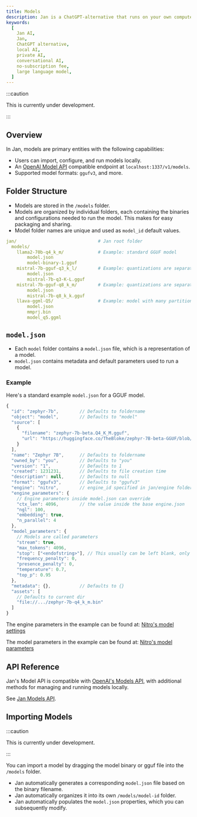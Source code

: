 ```yaml
---
title: Models
description: Jan is a ChatGPT-alternative that runs on your own computer, with a local API server.
keywords:
  [
    Jan AI,
    Jan,
    ChatGPT alternative,
    local AI,
    private AI,
    conversational AI,
    no-subscription fee,
    large language model,
  ]
---
```


:::caution

This is currently under development.

:::

## Overview

In Jan, models are primary entities with the following capabilities:

- Users can import, configure, and run models locally.
- An [OpenAI Model API](https://platform.openai.com/docs/api-reference/models) compatible endpoint at `localhost:1337/v1/models`.
- Supported model formats: `ggufv3`, and more.

## Folder Structure

- Models are stored in the `/models` folder.
- Models are organized by individual folders, each containing the binaries and configurations needed to run the model. This makes for easy packaging and sharing.
- Model folder names are unique and used as `model_id` default values.

```yaml
jan/                               # Jan root folder
  models/
    llama2-70b-q4_k_m/             # Example: standard GGUF model
        model.json
        model-binary-1.gguf
    mistral-7b-gguf-q3_k_l/        # Example: quantizations are separate folders
        model.json
        mistral-7b-q3-K-L.gguf
    mistral-7b-gguf-q8_k_m/        # Example: quantizations are separate folders
        model.json
        mistral-7b-q8_k_k.gguf
    llava-ggml-Q5/                 # Example: model with many partitions
        model.json
        mmprj.bin
        model_q5.ggml
```

## `model.json`

- Each `model` folder contains a `model.json` file, which is a representation of a model.
- `model.json` contains metadata and default parameters used to run a model.

### Example

Here's a standard example `model.json` for a GGUF model.

```js
{
  "id": "zephyr-7b",        // Defaults to foldername
  "object": "model",        // Defaults to "model"
  "source": [
    {
      "filename": "zephyr-7b-beta.Q4_K_M.gguf",
      "url": "https://huggingface.co/TheBloke/zephyr-7B-beta-GGUF/blob/main/zephyr-7b-beta.Q4_K_M.gguf"
    }
  ],
  "name": "Zephyr 7B",      // Defaults to foldername
  "owned_by": "you",        // Defaults to "you"
  "version": "1",           // Defaults to 1
  "created": 1231231,       // Defaults to file creation time
  "description": null,      // Defaults to null
  "format": "ggufv3",       // Defaults to "ggufv3"
  "engine": "nitro",        // engine_id specified in jan/engine folder
  "engine_parameters": {
    // Engine parameters inside model.json can override
    "ctx_len": 4096,        // the value inside the base engine.json
    "ngl": 100,
    "embedding": true,
    "n_parallel": 4
  },
  "model_parameters": {
    // Models are called parameters
    "stream": true,
    "max_tokens": 4096,
    "stop": ["<endofstring>"], // This usually can be left blank, only used with specific need from model author
    "frequency_penalty": 0,
    "presence_penalty": 0,
    "temperature": 0.7,
    "top_p": 0.95
  },
  "metadata": {},           // Defaults to {}
  "assets": [
    // Defaults to current dir
    "file://.../zephyr-7b-q4_k_m.bin"
  ]
}
```

The engine parameters in the example can be found at: [Nitro's model settings](https://nitro.jan.ai/features/load-unload#table-of-parameters)

The model parameters in the example can be found at: [Nitro's model parameters](https://nitro.jan.ai/api-reference#tag/Chat-Completion)

## API Reference

Jan's Model API is compatible with [OpenAI's Models API](https://platform.openai.com/docs/api-reference/models), with additional methods for managing and running models locally.

See [Jan Models API](https://jan.ai/api-reference#tag/Models).

## Importing Models

:::caution

This is currently under development.

:::

You can import a model by dragging the model binary or gguf file into the `/models` folder.

- Jan automatically generates a corresponding `model.json` file based on the binary filename.
- Jan automatically organizes it into its own `/models/model-id` folder.
- Jan automatically populates the `model.json` properties, which you can subsequently modify.
